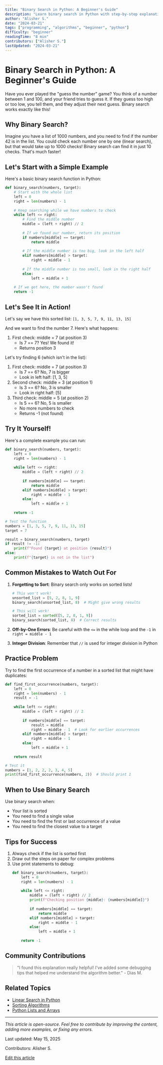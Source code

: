 ```yaml
---
title: "Binary Search in Python: A Beginner's Guide"
description: "Learn binary search in Python with step-by-step explanations and interactive examples"
author: "Alisher S."
date: "2024-03-21"
tags: ["programming", "algorithms", "beginner", "python"]
difficulty: "beginner"
readingTime: "8 min"
contributors: ["Alisher S."]
lastUpdated: "2024-03-21"
---
```


# Binary Search in Python: A Beginner's Guide

Have you ever played the "guess the number" game? You think of a number between 1 and 100, and your friend tries to guess it. If they guess too high or too low, you tell them, and they adjust their next guess. Binary search works exactly like this!

## Why Binary Search?

Imagine you have a list of 1000 numbers, and you need to find if the number 42 is in the list. You could check each number one by one (linear search), but that would take up to 1000 checks! Binary search can find it in just 10 checks. That's much faster!

## Let's Start with a Simple Example

Here's a basic binary search function in Python:

```python
def binary_search(numbers, target):
    # Start with the whole list
    left = 0
    right = len(numbers) - 1
    
    # Keep searching while we have numbers to check
    while left <= right:
        # Find the middle number
        middle = (left + right) // 2
        
        # If we found our number, return its position
        if numbers[middle] == target:
            return middle
        
        # If the middle number is too big, look in the left half
        elif numbers[middle] > target:
            right = middle - 1
        
        # If the middle number is too small, look in the right half
        else:
            left = middle + 1
    
    # If we get here, the number wasn't found
    return -1
```

## Let's See It in Action!

Let's say we have this sorted list: `[1, 3, 5, 7, 9, 11, 13, 15]`

And we want to find the number 7. Here's what happens:

1. First check: middle = 7 (at position 3)
   - Is 7 == 7? Yes! We found it!
   - Returns position 3

Let's try finding 6 (which isn't in the list):

1. First check: middle = 7 (at position 3)
   - Is 7 == 6? No, 7 is bigger
   - Look in left half: [1, 3, 5]
2. Second check: middle = 3 (at position 1)
   - Is 3 == 6? No, 3 is smaller
   - Look in right half: [5]
3. Third check: middle = 5 (at position 2)
   - Is 5 == 6? No, 5 is smaller
   - No more numbers to check
   - Returns -1 (not found)

## Try It Yourself!

Here's a complete example you can run:

```python
def binary_search(numbers, target):
    left = 0
    right = len(numbers) - 1
    
    while left <= right:
        middle = (left + right) // 2
        
        if numbers[middle] == target:
            return middle
        elif numbers[middle] > target:
            right = middle - 1
        else:
            left = middle + 1
    
    return -1

# Test the function
numbers = [1, 3, 5, 7, 9, 11, 13, 15]
target = 7

result = binary_search(numbers, target)
if result != -1:
    print(f"Found {target} at position {result}")
else:
    print(f"{target} is not in the list")
```

## Common Mistakes to Watch Out For

1. **Forgetting to Sort**: Binary search only works on sorted lists!
   ```python
   # This won't work!
   unsorted_list = [5, 2, 8, 1, 9]
   binary_search(unsorted_list, 8)  # Might give wrong results
   
   # This will work!
   sorted_list = sorted([5, 2, 8, 1, 9])
   binary_search(sorted_list, 8)  # Correct results
   ```

2. **Off-by-One Errors**: Be careful with the `<=` in the while loop and the `-1` in `right = middle - 1`

3. **Integer Division**: Remember that `//` is used for integer division in Python

## Practice Problem

Try to find the first occurrence of a number in a sorted list that might have duplicates:

```python
def find_first_occurrence(numbers, target):
    left = 0
    right = len(numbers) - 1
    result = -1
    
    while left <= right:
        middle = (left + right) // 2
        
        if numbers[middle] == target:
            result = middle
            right = middle - 1  # Look for earlier occurrences
        elif numbers[middle] > target:
            right = middle - 1
        else:
            left = middle + 1
    
    return result

# Test it
numbers = [1, 2, 2, 2, 3, 4, 5]
print(find_first_occurrence(numbers, 2))  # Should print 1
```

## When to Use Binary Search

Use binary search when:
- Your list is sorted
- You need to find a single value
- You need to find the first or last occurrence of a value
- You need to find the closest value to a target

## Tips for Success

1. Always check if the list is sorted first
2. Draw out the steps on paper for complex problems
3. Use print statements to debug:
   ```python
   def binary_search(numbers, target):
       left = 0
       right = len(numbers) - 1
       
       while left <= right:
           middle = (left + right) // 2
           print(f"Checking position {middle}: {numbers[middle]}")
           
           if numbers[middle] == target:
               return middle
           elif numbers[middle] > target:
               right = middle - 1
           else:
               left = middle + 1
       
       return -1
   ```

## Community Contributions

> "I found this explanation really helpful! I've added some debugging tips that helped me understand the algorithm better." - Dias M.

## Related Topics

- [Linear Search in Python](/articles/linear-search-python)
- [Sorting Algorithms](/articles/sorting-algorithms)
- [Python Lists and Arrays](/articles/python-lists)

---

*This article is open-source. Feel free to contribute by improving the content, adding more examples, or fixing any errors.*

<div class="contribution-info">
  <p>Last updated: May 15, 2025</p>
  <p>Contributors: Alisher S.</p>
  <a href="https://github.com/selffounder/thenisreview/edit/main/content/articles/binary-search-python.md" class="contribute-button">
    Edit this article
  </a>
</div> 
